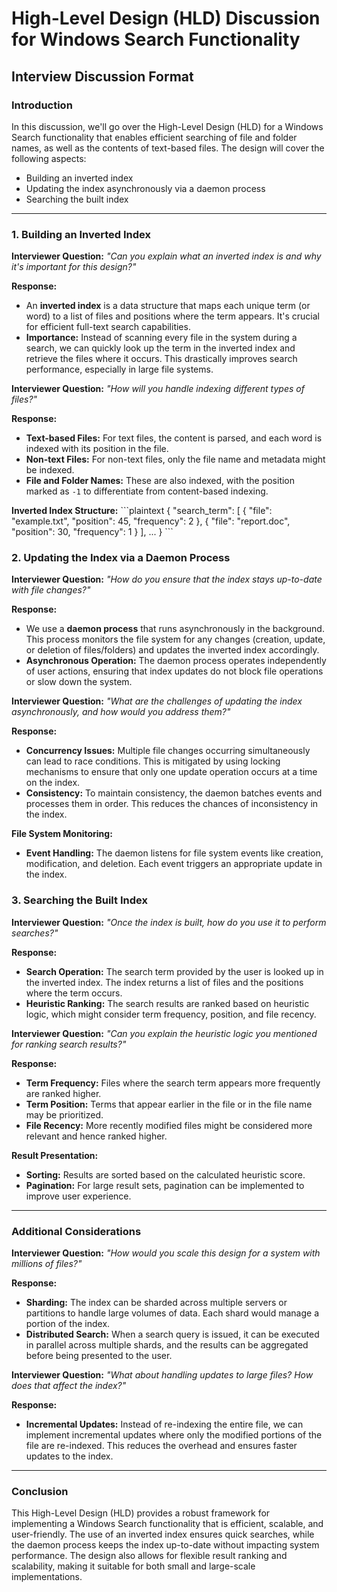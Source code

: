 
# High-Level Design (HLD) Discussion for Windows Search Functionality

## Interview Discussion Format

### Introduction
In this discussion, we'll go over the High-Level Design (HLD) for a Windows Search functionality that enables efficient searching of file and folder names, as well as the contents of text-based files. The design will cover the following aspects:
- Building an inverted index
- Updating the index asynchronously via a daemon process
- Searching the built index

---

### 1. Building an Inverted Index

**Interviewer Question:** _"Can you explain what an inverted index is and why it's important for this design?"_

**Response:**
- An **inverted index** is a data structure that maps each unique term (or word) to a list of files and positions where the term appears. It's crucial for efficient full-text search capabilities.
- **Importance:** Instead of scanning every file in the system during a search, we can quickly look up the term in the inverted index and retrieve the files where it occurs. This drastically improves search performance, especially in large file systems.

**Interviewer Question:** _"How will you handle indexing different types of files?"_

**Response:**
- **Text-based Files:** For text files, the content is parsed, and each word is indexed with its position in the file.
- **Non-text Files:** For non-text files, only the file name and metadata might be indexed.
- **File and Folder Names:** These are also indexed, with the position marked as `-1` to differentiate from content-based indexing.

**Inverted Index Structure:**
\`\`\`plaintext
{
    "search_term": [
        { "file": "example.txt", "position": 45, "frequency": 2 },
        { "file": "report.doc", "position": 30, "frequency": 1 }
    ],
    ...
}
\`\`\`

### 2. Updating the Index via a Daemon Process

**Interviewer Question:** _"How do you ensure that the index stays up-to-date with file changes?"_

**Response:**
- We use a **daemon process** that runs asynchronously in the background. This process monitors the file system for any changes (creation, update, or deletion of files/folders) and updates the inverted index accordingly.
- **Asynchronous Operation:** The daemon process operates independently of user actions, ensuring that index updates do not block file operations or slow down the system.

**Interviewer Question:** _"What are the challenges of updating the index asynchronously, and how would you address them?"_

**Response:**
- **Concurrency Issues:** Multiple file changes occurring simultaneously can lead to race conditions. This is mitigated by using locking mechanisms to ensure that only one update operation occurs at a time on the index.
- **Consistency:** To maintain consistency, the daemon batches events and processes them in order. This reduces the chances of inconsistency in the index.

**File System Monitoring:**
- **Event Handling:** The daemon listens for file system events like creation, modification, and deletion. Each event triggers an appropriate update in the index.

### 3. Searching the Built Index

**Interviewer Question:** _"Once the index is built, how do you use it to perform searches?"_

**Response:**
- **Search Operation:** The search term provided by the user is looked up in the inverted index. The index returns a list of files and the positions where the term occurs.
- **Heuristic Ranking:** The search results are ranked based on heuristic logic, which might consider term frequency, position, and file recency.

**Interviewer Question:** _"Can you explain the heuristic logic you mentioned for ranking search results?"_

**Response:**
- **Term Frequency:** Files where the search term appears more frequently are ranked higher.
- **Term Position:** Terms that appear earlier in the file or in the file name may be prioritized.
- **File Recency:** More recently modified files might be considered more relevant and hence ranked higher.

**Result Presentation:**
- **Sorting:** Results are sorted based on the calculated heuristic score.
- **Pagination:** For large result sets, pagination can be implemented to improve user experience.

---

### Additional Considerations

**Interviewer Question:** _"How would you scale this design for a system with millions of files?"_

**Response:**
- **Sharding:** The index can be sharded across multiple servers or partitions to handle large volumes of data. Each shard would manage a portion of the index.
- **Distributed Search:** When a search query is issued, it can be executed in parallel across multiple shards, and the results can be aggregated before being presented to the user.

**Interviewer Question:** _"What about handling updates to large files? How does that affect the index?"_

**Response:**
- **Incremental Updates:** Instead of re-indexing the entire file, we can implement incremental updates where only the modified portions of the file are re-indexed. This reduces the overhead and ensures faster updates to the index.

---

### Conclusion
This High-Level Design (HLD) provides a robust framework for implementing a Windows Search functionality that is efficient, scalable, and user-friendly. The use of an inverted index ensures quick searches, while the daemon process keeps the index up-to-date without impacting system performance. The design also allows for flexible result ranking and scalability, making it suitable for both small and large-scale implementations.

